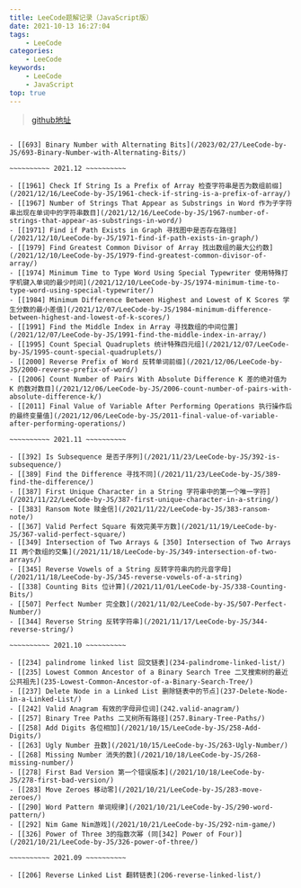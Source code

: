 ```yaml
---
title: LeeCode题解记录（JavaScript版）
date: 2021-10-13 16:27:04
tags: 
    - LeeCode
categories:
    - LeeCode
keywords:
    - LeeCode
    - JavaScript
top: true
---
```


> [github地址](https://github.com/httIsHere/leecode-result)

~~~~~~~~~~ 2023.02 ~~~~~~~~~~

- [[693] Binary Number with Alternating Bits](/2023/02/27/LeeCode-by-JS/693-Binary-Number-with-Alternating-Bits/)

~~~~~~~~~~ 2021.12 ~~~~~~~~~~

- [[1961] Check If String Is a Prefix of Array 检查字符串是否为数组前缀](/2021/12/16/LeeCode-by-JS/1961-check-if-string-is-a-prefix-of-array/)
- [[1967] Number of Strings That Appear as Substrings in Word 作为子字符串出现在单词中的字符串数目](/2021/12/16/LeeCode-by-JS/1967-number-of-strings-that-appear-as-substrings-in-word/)
- [[1971] Find if Path Exists in Graph 寻找图中是否存在路径](/2021/12/10/LeeCode-by-JS/1971-find-if-path-exists-in-graph/)
- [[1979] Find Greatest Common Divisor of Array 找出数组的最大公约数](/2021/12/10/LeeCode-by-JS/1979-find-greatest-common-divisor-of-array/)
- [[1974] Minimum Time to Type Word Using Special Typewriter 使用特殊打字机键入单词的最少时间](/2021/12/10/LeeCode-by-JS/1974-minimum-time-to-type-word-using-special-typewriter/)
- [[1984] Minimum Difference Between Highest and Lowest of K Scores 学生分数的最小差值](/2021/12/07/LeeCode-by-JS/1984-minimum-difference-between-highest-and-lowest-of-k-scores/)
- [[1991] Find the Middle Index in Array 寻找数组的中间位置](/2021/12/07/LeeCode-by-JS/1991-find-the-middle-index-in-array/)
- [[1995] Count Special Quadruplets 统计特殊四元组](/2021/12/07/LeeCode-by-JS/1995-count-special-quadruplets/)
- [[2000] Reverse Prefix of Word 反转单词前缀](/2021/12/06/LeeCode-by-JS/2000-reverse-prefix-of-word/)
- [[2006] Count Number of Pairs With Absolute Difference K 差的绝对值为 K 的数对数目](/2021/12/06/LeeCode-by-JS/2006-count-number-of-pairs-with-absolute-difference-k/)
- [[2011] Final Value of Variable After Performing Operations 执行操作后的最终变量值](/2021/12/06/LeeCode-by-JS/2011-final-value-of-variable-after-performing-operations/)

~~~~~~~~~~ 2021.11 ~~~~~~~~~~

- [[392] Is Subsequence 是否子序列](/2021/11/23/LeeCode-by-JS/392-is-subsequence/)
- [[389] Find the Difference 寻找不同](/2021/11/23/LeeCode-by-JS/389-find-the-difference/)
- [[387] First Unique Character in a String 字符串中的第一个唯一字符](/2021/11/22/LeeCode-by-JS/387-first-unique-character-in-a-string/)
- [[383] Ransom Note 赎金信](/2021/11/22/LeeCode-by-JS/383-ransom-note/)
- [[367] Valid Perfect Square 有效完美平方数](/2021/11/19/LeeCode-by-JS/367-valid-perfect-square/)
- [[349] Intersection of Two Arrays & [350] Intersection of Two Arrays II 两个数组的交集](/2021/11/18/LeeCode-by-JS/349-intersection-of-two-arrays/)
- [[345] Reverse Vowels of a String 反转字符串内的元音字母](/2021/11/18/LeeCode-by-JS/345-reverse-vowels-of-a-string)
- [[338] Counting Bits 位计算](/2021/11/01/LeeCode-by-JS/338-Counting-Bits/)
- [[507] Perfect Number 完全数](/2021/11/02/LeeCode-by-JS/507-Perfect-Number/)
- [[344] Reverse String 反转字符串](/2021/11/17/LeeCode-by-JS/344-reverse-string/)

~~~~~~~~~~ 2021.10 ~~~~~~~~~~

- [[234] palindrome linked list 回文链表](234-palindrome-linked-list/)
- [[235] Lowest Common Ancestor of a Binary Search Tree 二叉搜索树的最近公共祖先](235-Lowest-Common-Ancestor-of-a-Binary-Search-Tree/)
- [[237] Delete Node in a Linked List 删除链表中的节点](237-Delete-Node-in-a-Linked-List/)
- [[242] Valid Anagram 有效的字母异位词](242.valid-anagram/)
- [[257] Binary Tree Paths 二叉树所有路径](257.Binary-Tree-Paths/)
- [[258] Add Digits 各位相加](/2021/10/15/LeeCode-by-JS/258-Add-Digits/)
- [[263] Ugly Number 丑数](/2021/10/15/LeeCode-by-JS/263-Ugly-Number/)
- [[268] Missing Number 消失的数](/2021/10/18/LeeCode-by-JS/268-missing-number/)
- [[278] First Bad Version 第一个错误版本](/2021/10/18/LeeCode-by-JS/278-first-bad-version/)
- [[283] Move Zeroes 移动零](/2021/10/21/LeeCode-by-JS/283-move-zeroes/)
- [[290] Word Pattern 单词规律](/2021/10/21/LeeCode-by-JS/290-word-pattern/)
- [[292] Nim Game Nim游戏](/2021/10/21/LeeCode-by-JS/292-nim-game/)
- [[326] Power of Three 3的指数次幂 (同[342] Power of Four)](/2021/10/21/LeeCode-by-JS/326-power-of-three/)

~~~~~~~~~~ 2021.09 ~~~~~~~~~~

- [[206] Reverse Linked List 翻转链表](206-reverse-linked-list/)
